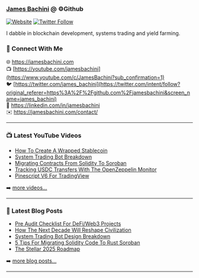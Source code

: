 ### [James Bachini][website] @ ⚙️Github

[![Website](https://img.shields.io/website?label=jamesbachini.com&style=for-the-badge&url=https%3A%2F%2Fjamesbachini.com)](https://jamesbachini.com)
[![Twitter Follow](https://img.shields.io/twitter/follow/james_bachini?color=1DA1F2&logo=twitter&style=for-the-badge)](https://twitter.com/intent/follow?original_referer=https%3A%2F%2Fgithub.com%2Fjamesbachini&screen_name=jamesbachini)

I dabble in blockchain development, systems trading and yield farming.

### 👋 Connect With Me

🌐 https://jamesbachini.com
<br />
📺 [https://youtube.com/jamesbachini](https://www.youtube.com/c/JamesBachini?sub_confirmation=1)
<br />
🐦 [https://twitter.com/james_bachini](https://twitter.com/intent/follow?original_referer=https%3A%2F%2Fgithub.com%2Fjamesbachini&screen_name=james_bachini)
<br />
👔 https://linkedin.com/in/jamesbachini
<br />
✉️ https://jamesbachini.com/contact/

---

### 📺 Latest YouTube Videos

<!-- YOUTUBE:START -->
- [How To Create A Wrapped Stablecoin](https://www.youtube.com/watch?v=jfjKg86GEwY)
- [System Trading Bot Breakdown](https://www.youtube.com/watch?v=3tWl4ETbqTw)
- [Migrating Contracts From Solidity To Soroban](https://www.youtube.com/watch?v=TGMF7DY6bmg)
- [Tracking USDC Transfers With The OpenZeppelin Monitor](https://www.youtube.com/watch?v=9ebmeGu1LmE)
- [Pinescript V6 For TradingView](https://www.youtube.com/watch?v=6XOTQ4OP-dE)
<!-- YOUTUBE:END -->

➡️ [more videos...](https://youtube.com/jamesbachini)

---

### 📝 Latest Blog Posts

<!-- BLOG-POST-LIST:START -->
- [Pre Audit Checklist For DeFi/Web3 Projects](https://jamesbachini.com/pre-audit-checklist/)
- [How The Next Decade Will Reshape Civilization](https://jamesbachini.com/how-the-next-decade-will-reshape-civilization/)
- [System Trading Bot Design Breakdown](https://jamesbachini.com/system-trading-bot-design/)
- [5 Tips For Migrating Solidity Code To Rust Soroban](https://jamesbachini.com/migrating-solidity-to-soroban/)
- [The Stellar 2025 Roadmap](https://jamesbachini.com/stellar-2025-roadmap/)
<!-- BLOG-POST-LIST:END -->

➡️ [more blog posts...](https://jamesbachini.com)

---

[website]: https://jamesbachini.com
[twitter]: https://twitter.com/james_bachini
[youtube]: https://youtube.com/jamesbachini
[linkedin]: https://linkedin.com/in/jamesbachini

